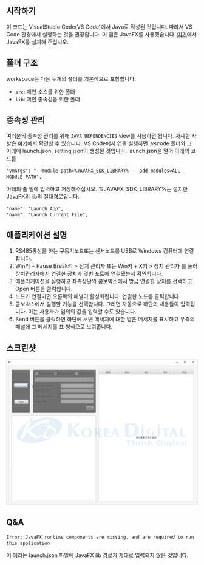 ## 시작하기

이 코드는 VisualStudio Code(VS Code)에서 Java로 작성된 것입니다. 따라서 VS Code 환경에서 실행하는 것을 권장합니다.
이 앱은 JavaFX를 사용했습니다. [여기](https://gluonhq.com/products/javafx/)에서 JavaFX를 설치해 주십시오.

## 폴더 구조

workspace는 다음 두개의 폴더를 기본적으로 포함합니다.

- `src`: 메인 소스를 위한 폴더
- `lib`: 메인 종속성을 위한 폴더

## 종속성 관리

여러분의 종속성 관리를 위해 `JAVA DEPENDENCIES` view를 사용하면 됩니다. 자세한 사항은 [여기](https://github.com/microsoft/vscode-java-pack/blob/master/release-notes/v0.9.0.md#work-with-jar-files-directly)에서 확인할 수 있습니다.
VS Code에서 앱을 실행하면 .vscode 폴더와 그 아래에 launch.json, setting.json이 생성될 것입니다.
launch.json을 열어 아래의 코드를

    "vmArgs": "--module-path=%JAVAFX_SDK_LIBRARY%  --add-modules=ALL-MODULE-PATH",

아래의 줄 밑에 입력하고 저장해주십시오.
%JAVAFX_SDK_LIBRARY%는 설치한 JavaFX의 lib의 절대경로입니다.
```
"name": "Launch App",
"name": "Launch Current File",
```

## 애플리케이션 설명
1. RS485통신을 하는 구동기노드또는 센서노드를 USB로 Windows 컴퓨터에 연결합니다.
2. Win키 + Pause Break키 > 장치 관리자 또는 Win키 + X키 > 장치 관리자 를 눌러 장치관리자에서 연결한 장치가 몇번 포트에 연결됐는지 확인합니다.
3. 애플리케이션을 실행하고 좌측상단의 콤보박스에서 방금 연결한 장치를 선택하고 Open 버튼을 클릭합니다.
4. 노드가 연결되면 오른쪽의 패널이 활성화됩니다. 연결한 노드를 클릭합니다.
5. 콤보박스에서 실행할 기능을 선택합니다. 그러면 자동으로 하단의 내용들이 입력됩니다. 이는 사용자가 임의의 값을 입력할 수도 있습니다.
6. Send 버튼을 클릭하면 하단에 보낸 메세지에 대한 받은 메세지를 표시하고 우측의 패널에 그 메세지를 표 형식으로 보여줍니다.

## 스크린샷
![](KD-IntegratedController-demo.gif)

## Q&A

    Error: JavaFX runtime components are missing, and are required to run this application
    
이 에러는 launch.json 파일에 JavaFX lib 경로가 제대로 입력되지 않은 것입니다.